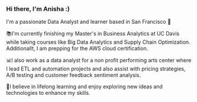 ### Hi there,  I'm Anisha :)

I'm a passionate Data Analyst and learner based in San Francisco 🌉

📚I'm currently finishing my Master's in Business Analytics at UC Davis while taking courses like Big Data Analytics and Supply Chain Optimization. Additionallt, I am prepping for the AWS cloud certification.

📊I also work as a data analyst for a non profit performing arts center where I lead ETL and automation projects and also assist with pricing strategies, A/B testing and customer feedback sentiment analysis.

🌱I believe in lifelong learning and enjoy exploring new ideas and technologies to enhance my skills.







